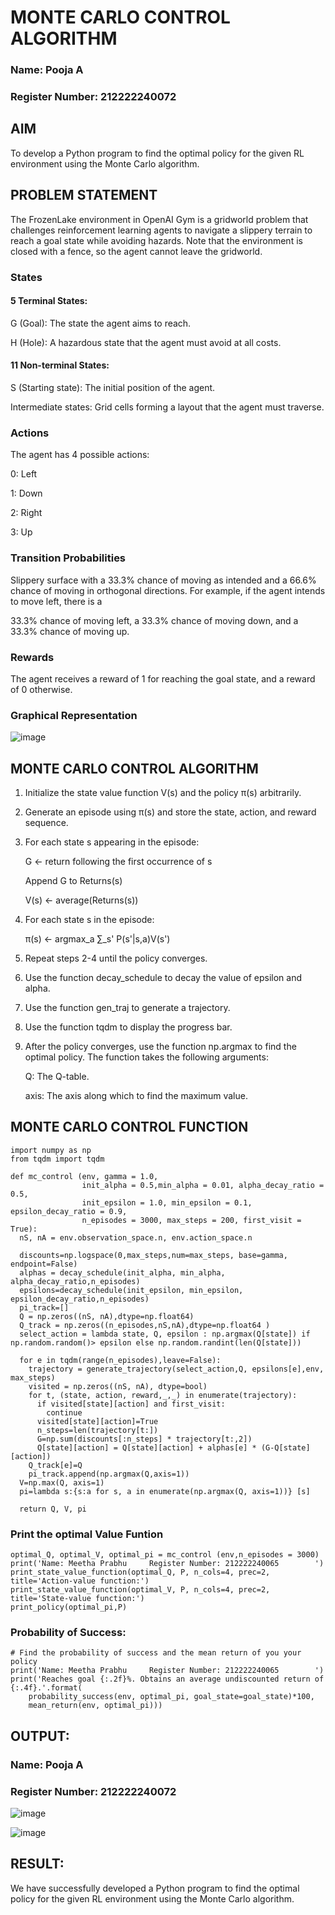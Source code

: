 # MONTE CARLO CONTROL ALGORITHM

### Name: Pooja A
### Register Number: 212222240072

## AIM
To develop a Python program to find the optimal policy for the given RL environment using the Monte Carlo algorithm.

## PROBLEM STATEMENT
The FrozenLake environment in OpenAI Gym is a gridworld problem that challenges reinforcement learning agents to navigate a slippery terrain to reach a goal state while avoiding hazards. Note that the environment is closed with a fence, so the agent cannot leave the gridworld.

### States
#### 5 Terminal States:
  G (Goal): The state the agent aims to reach.

  H (Hole): A hazardous state that the agent must avoid at all costs.
#### 11 Non-terminal States:
  S (Starting state): The initial position of the agent.

  Intermediate states: Grid cells forming a layout that the agent must traverse.
### Actions
   The agent has 4 possible actions:

0: Left

1: Down

2: Right

3: Up
### Transition Probabilities
Slippery surface with a 33.3% chance of moving as intended and a 66.6% chance of moving in orthogonal directions. For example, if the agent intends to move left, there is a

33.3% chance of moving left, a
33.3% chance of moving down, and a
33.3% chance of moving up.

### Rewards
The agent receives a reward of 1 for reaching the goal state, and a reward of 0 otherwise.

### Graphical Representation
![image](https://github.com/user-attachments/assets/04e279dc-c542-4bbd-b95a-eaf5152e8bc4)


## MONTE CARLO CONTROL ALGORITHM
1. Initialize the state value function V(s) and the policy π(s) arbitrarily.

2. Generate an episode using π(s) and store the state, action, and reward sequence.

3. For each state s appearing in the episode:
      
      G ← return following the first occurrence of s

      Append G to Returns(s)

      V(s) ← average(Returns(s))

4. For each state s in the episode:

      π(s) ← argmax_a ∑_s' P(s'|s,a)V(s')

5. Repeat steps 2-4 until the policy converges.
6. Use the function decay_schedule to decay the value of epsilon and alpha.
7. Use the function gen_traj to generate a trajectory.
8. Use the function tqdm to display the progress bar.
9. After the policy converges, use the function np.argmax to find the optimal policy. The function takes the following arguments:

    Q: The Q-table.

    axis: The axis along which to find the maximum value.


## MONTE CARLO CONTROL FUNCTION
```
import numpy as np
from tqdm import tqdm

def mc_control (env, gamma = 1.0,
                init_alpha = 0.5,min_alpha = 0.01, alpha_decay_ratio = 0.5,
                init_epsilon = 1.0, min_epsilon = 0.1, epsilon_decay_ratio = 0.9,
                n_episodes = 3000, max_steps = 200, first_visit = True):
  nS, nA = env.observation_space.n, env.action_space.n

  discounts=np.logspace(0,max_steps,num=max_steps, base=gamma, endpoint=False)
  alphas = decay_schedule(init_alpha, min_alpha, alpha_decay_ratio,n_episodes)
  epsilons=decay_schedule(init_epsilon, min_epsilon, epsilon_decay_ratio,n_episodes)
  pi_track=[]
  Q = np.zeros((nS, nA),dtype=np.float64)
  Q_track = np.zeros((n_episodes,nS,nA),dtype=np.float64 )
  select_action = lambda state, Q, epsilon : np.argmax(Q[state]) if np.random.random()> epsilon else np.random.randint(len(Q[state]))

  for e in tqdm(range(n_episodes),leave=False):
    trajectory = generate_trajectory(select_action,Q, epsilons[e],env, max_steps)
    visited = np.zeros((nS, nA), dtype=bool)
    for t, (state, action, reward,_,_) in enumerate(trajectory):
      if visited[state][action] and first_visit:
        continue
      visited[state][action]=True
      n_steps=len(trajectory[t:])
      G=np.sum(discounts[:n_steps] * trajectory[t:,2])
      Q[state][action] = Q[state][action] + alphas[e] * (G-Q[state][action])
    Q_track[e]=Q
    pi_track.append(np.argmax(Q,axis=1))
  V=np.max(Q, axis=1)
  pi=lambda s:{s:a for s, a in enumerate(np.argmax(Q, axis=1))} [s]

  return Q, V, pi
```

### Print the optimal Value Funtion
```
optimal_Q, optimal_V, optimal_pi = mc_control (env,n_episodes = 3000)
print('Name: Meetha Prabhu     Register Number: 212222240065        ')
print_state_value_function(optimal_Q, P, n_cols=4, prec=2, title='Action-value function:')
print_state_value_function(optimal_V, P, n_cols=4, prec=2, title='State-value function:')
print_policy(optimal_pi,P)
```

### Probability of Success:
```
# Find the probability of success and the mean return of you your policy
print('Name: Meetha Prabhu     Register Number: 212222240065        ')
print('Reaches goal {:.2f}%. Obtains an average undiscounted return of {:.4f}.'.format(
    probability_success(env, optimal_pi, goal_state=goal_state)*100,
    mean_return(env, optimal_pi)))
```


## OUTPUT:
### Name: Pooja A
### Register Number: 212222240072
![image](https://github.com/user-attachments/assets/76d0b5c0-1713-4112-97d4-b4785f54afc5)

![image](https://github.com/user-attachments/assets/de3475e2-d3bb-490a-966e-cf39940fa482)

## RESULT:
We have successfully developed a Python program to find the optimal policy for the given RL environment using the Monte Carlo algorithm.
